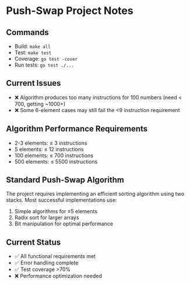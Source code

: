# Push-Swap Project Notes

## Commands
- Build: `make all`
- Test: `make test`
- Coverage: `go test -cover`
- Run tests: `go test ./...`

## Current Issues
- ❌ Algorithm produces too many instructions for 100 numbers (need < 700, getting ~1000+)
- ❌ Some 6-element cases may still fail the <9 instruction requirement

## Algorithm Performance Requirements
- 2-3 elements: ≤ 3 instructions
- 5 elements: ≤ 12 instructions  
- 100 elements: ≤ 700 instructions
- 500 elements: ≤ 5500 instructions

## Standard Push-Swap Algorithm
The project requires implementing an efficient sorting algorithm using two stacks.
Most successful implementations use:
1. Simple algorithms for ≤5 elements
2. Radix sort for larger arrays
3. Bit manipulation for optimal performance

## Current Status
- ✅ All functional requirements met
- ✅ Error handling complete
- ✅ Test coverage >70%
- ❌ Performance optimization needed
